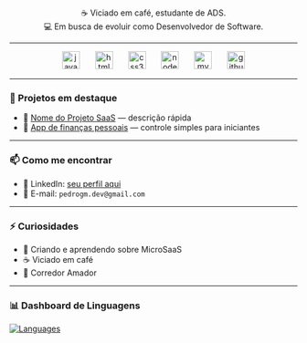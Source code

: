 
<p align="center">
  ☕ Viciado em café, estudante de ADS.<br>
  💻 Em busca de evoluir como Desenvolvedor de Software.
</p>

---

<div align="center">
  <img src="https://cdn.jsdelivr.net/gh/devicons/devicon/icons/javascript/javascript-original.svg" height="31" alt="javascript logo"  />
  <img width="19" />
  <img src="https://cdn.jsdelivr.net/gh/devicons/devicon/icons/html5/html5-original.svg" height="31" alt="html5 logo"  />
  <img width="19" />
  <img src="https://cdn.jsdelivr.net/gh/devicons/devicon/icons/css3/css3-original.svg" height="31" alt="css3 logo"  />
  <img width="19" />
  <img src="https://cdn.jsdelivr.net/gh/devicons/devicon/icons/nodejs/nodejs-original.svg" height="31" alt="nodejs logo"  />
  <img width="19" />
  <img src="https://cdn.jsdelivr.net/gh/devicons/devicon/icons/mysql/mysql-original.svg" height="31" alt="mysql logo"  />
  <img width="19" />
  <img src="https://cdn.jsdelivr.net/gh/devicons/devicon/icons/github/github-original.svg" height="31" alt="github logo"  />
</div>

---

### 📌 Projetos em destaque

- 🔧 [Nome do Projeto SaaS](https://github.com/seunome/nome-do-repositorio) — descrição rápida  
- 📲 [App de finanças pessoais](https://github.com/seunome/nome-do-repositorio) — controle simples para iniciantes

---

### 📫 Como me encontrar

- 💼 LinkedIn: [seu perfil aqui](https://linkedin.com/in/seuperfil)   
- 📧 E-mail: `pedrogm.dev@gmail.com`

---

### ⚡ Curiosidades

- 🚀 Criando e aprendendo sobre MicroSaaS  
- ☕ Viciado em café  
- 🏃 Corredor Amador

---

### 📊 Dashboard de Linguagens 

[![Languages](https://github-readme-stats.vercel.app/api/top-langs/?username=opgmoraes&layout=donut&theme=dark)](https://github.com/opgmoraes)
